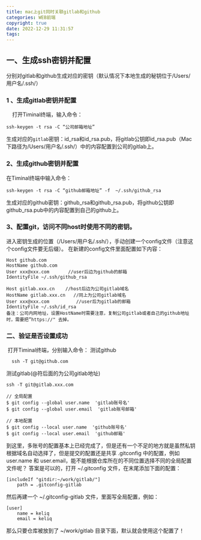 ```yaml
---
title: mac上git同时关联gitlab和github
categories: WEB前端
copyright: true
date: 2022-12-29 11:31:57
tags:
---
```

## 一、生成ssh密钥并配置
分别对gitlab和github生成对应的密钥（默认情况下本地生成的秘钥位于/Users/用户名/.ssh/）<!--more-->
### 1 、生成gitlab密钥并配置
    打开Timinal终端，输入命令：
```
ssh-keygen -t rsa -C “公司邮箱地址”
```
生成对应的`gitlab`密钥：id_rsa和id_rsa.pub，将gitlab公钥即id_rsa.pub（Mac下路径为/Users/用户名/.ssh/）中的内容配置到公司的gitlab上。
### 2、生成github密钥并配置
在Timinal终端中输入命令：
```
ssh-keygen -t rsa -C “github邮箱地址” -f  ~/.ssh/github_rsa
```
生成对应的github密钥：github_rsa和github_rsa.pub，将github公钥即github_rsa.pub中的内容配置到自己的github上。
### 3、配置git，访问不同host时使用不同的密钥。
进入密钥生成的位置（/Users/用户名/.ssh/），手动创建一个config文件（注意这个config文件要无后缀）。
在新建的config文件里面配置如下内容：
```
Host github.com
HostName github.com
User xxx@xxx.com       //user后边为github的邮箱
IdentityFile ~/.ssh/github_rsa

Host gitlab.xxx.cn    //host后边为公司gitlab域名
HostName gitlab.xxx.cn   //同上为公司gitlab域名
User xxx@xxx.com          //user后为gitlab的邮箱
IdentityFile ~/.ssh/id_rsa
备注：公司内网地址，设置HostName时需要注意，复制公司gitlab或者自己的github地址时，需要把”https://" 去掉。
```
### 二、验证是否设置成功
 打开Timinal终端，分别输入命令：
测试github
```
  ssh -T git@github.com
```
测试gitlab(@符后面的为公司gitlab地址)
```
ssh -T git@gitlab.xxx.com
```

```
// 全局配置
$ git config --global user.name  'gitlab账号名' 
$ git config --global user.email  'gitlab账号邮箱'

// 本地配置
$ git config --local user.name  'github账号名'   
$ git config --local user.email  'github邮箱' 
```

到这里，多账号的配置基本上已经完成了，但是还有一个不足的地方就是虽然私钥根据域名自动选择了，但是提交的配置还是共享 .gitconfig 中的配置，例如 user.name 和 user.email，能不能根据仓库所在的不同位置选择不同的全局配置文件呢？ 答案是可以的，打开 ~/.gitconfig 文件，在末尾添加下面的配置：
```
[includeIf "gitdir:~/work/gitlab/"]
    path = .gitconfig-gitlab
```

然后再建一个 ~/.gitconfig-gitlab 文件，里面写全局配置，例如：
```
[user]
    name = keliq
    email = keliq
```
那么只要仓库被放到了 ~/work/gitlab 目录下面，默认就会使用这个配置了！
